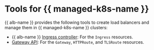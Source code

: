 # Tools for {{ managed-k8s-name }}


{{ alb-name }} provides the following tools to create load balancers and manage them in {{ managed-k8s-name }} clusters:

* {{ alb-name }} [Ingress controller](k8s-ingress-controller/index.md): For the `Ingress` resources.
* [Gateway API](k8s-gateway-api/index.md): For the `Gateway`, `HTTPRoute`, and `TLSRoute` resources.
